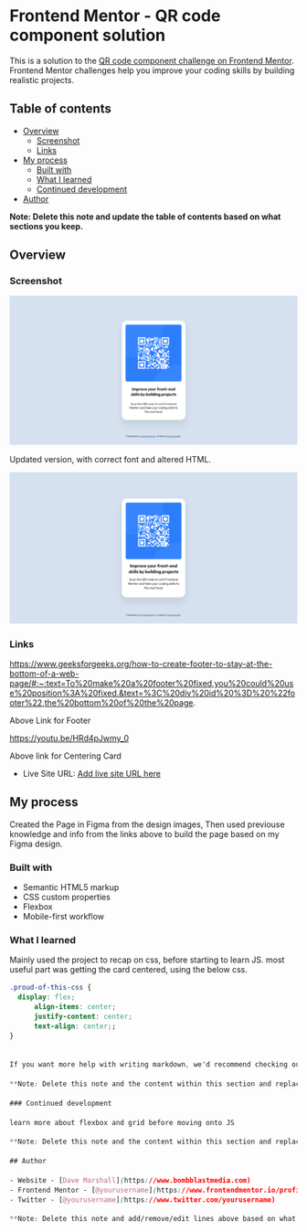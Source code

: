 # Frontend Mentor - QR code component solution

This is a solution to the [QR code component challenge on Frontend Mentor](https://www.frontendmentor.io/challenges/qr-code-component-iux_sIO_H). Frontend Mentor challenges help you improve your coding skills by building realistic projects. 

## Table of contents

- [Overview](#overview)
  - [Screenshot](#screenshot)
  - [Links](#links)
- [My process](#my-process)
  - [Built with](#built-with)
  - [What I learned](#what-i-learned)
  - [Continued development](#continued-development)
 - [Author](#author)


**Note: Delete this note and update the table of contents based on what sections you keep.**

## Overview

### Screenshot

![](https://github.com/bombblastmedia/QR-Code-Challenge/blob/main/images/2022-02-11-21-32-qr-code-bbm-test.netlify.app.png)

Updated version, with correct font and altered HTML.

![](https://github.com/bombblastmedia/QR-Code-Challenge/blob/main/images/2022-02-15-21-25-qr-code-bbm-test.netlify.app.png)

### Links

https://www.geeksforgeeks.org/how-to-create-footer-to-stay-at-the-bottom-of-a-web-page/#:~:text=To%20make%20a%20footer%20fixed,you%20could%20use%20position%3A%20fixed.&text=%3C%20div%20id%20%3D%20%22footer%22,the%20bottom%20of%20the%20page.

Above Link for Footer

https://youtu.be/HRd4pJwmy_0

Above link for Centering Card

- Live Site URL: [Add live site URL here](https://qr-code-bbm-test.netlify.app/#)

## My process

Created the Page in Figma from the design images, Then used previouse knowledge and info from the links above to build the page based on my Figma design.

### Built with

- Semantic HTML5 markup
- CSS custom properties
- Flexbox
- Mobile-first workflow

### What I learned

Mainly used the project to recap on css, before starting to learn JS. most useful part was getting the card centered, using the below css.

```css
.proud-of-this-css {
  display: flex;
      align-items: center;
      justify-content: center;
      text-align: center;;
}


If you want more help with writing markdown, we'd recommend checking out [The Markdown Guide](https://www.markdownguide.org/) to learn more.

**Note: Delete this note and the content within this section and replace with your own learnings.**

### Continued development

learn more about flexbox and grid before moving onto JS

**Note: Delete this note and the content within this section and replace with your own plans for continued development.**

## Author

- Website - [Dave Marshall](https://www.bombblastmedia.com)
- Frontend Mentor - [@yourusername](https://www.frontendmentor.io/profile/yourusername)
- Twitter - [@yourusername](https://www.twitter.com/yourusername)

**Note: Delete this note and add/remove/edit lines above based on what links you'd like to share.**


